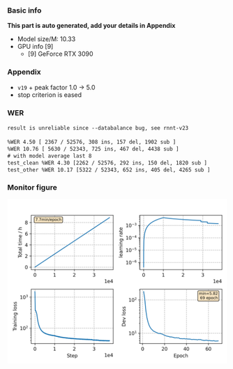 ### Basic info

**This part is auto generated, add your details in Appendix**

* Model size/M: 10.33
* GPU info \[9\]
  * \[9\] GeForce RTX 3090

### Appendix

* `v19` + peak factor 1.0 -> 5.0
* stop criterion is eased

### WER
```
result is unreliable since --databalance bug, see rnnt-v23

%WER 4.50 [ 2367 / 52576, 308 ins, 157 del, 1902 sub ]
%WER 10.76 [ 5630 / 52343, 725 ins, 467 del, 4438 sub ]
# with model average last 8
test_clean %WER 4.30 [2262 / 52576, 292 ins, 150 del, 1820 sub ]
test_other %WER 10.17 [5322 / 52343, 652 ins, 405 del, 4265 sub ]
```

### Monitor figure
![monitor](./monitor.png)
